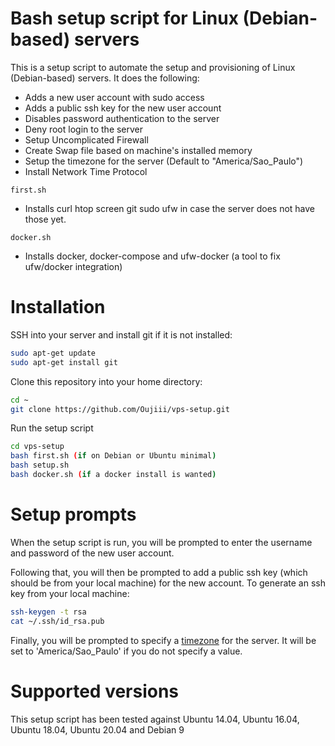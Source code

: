 # Bash setup script for Linux (Debian-based) servers


This is a setup script to automate the setup and provisioning of Linux (Debian-based) servers. It does the following:
* Adds a new user account with sudo access
* Adds a public ssh key for the new user account
* Disables password authentication to the server
* Deny root login to the server
* Setup Uncomplicated Firewall
* Create Swap file based on machine's installed memory
* Setup the timezone for the server (Default to "America/Sao_Paulo")
* Install Network Time Protocol

`first.sh`
* Installs curl htop screen git sudo ufw in case the server does not have those yet.

`docker.sh`
* Installs docker, docker-compose and ufw-docker (a tool to fix ufw/docker integration)

# Installation
SSH into your server and install git if it is not installed:
```bash
sudo apt-get update
sudo apt-get install git
```

Clone this repository into your home directory:
```bash
cd ~
git clone https://github.com/Oujiii/vps-setup.git
```

Run the setup script
```bash
cd vps-setup
bash first.sh (if on Debian or Ubuntu minimal)
bash setup.sh
bash docker.sh (if a docker install is wanted)
```

# Setup prompts
When the setup script is run, you will be prompted to enter the username and password of the new user account. 

Following that, you will then be prompted to add a public ssh key (which should be from your local machine) for the new account. To generate an ssh key from your local machine:
```bash
ssh-keygen -t rsa
cat ~/.ssh/id_rsa.pub
```

Finally, you will be prompted to specify a [timezone](https://en.wikipedia.org/wiki/List_of_tz_database_time_zones) for the server. It will be set to 'America/Sao_Paulo' if you do not specify a value.

# Supported versions
This setup script has been tested against Ubuntu 14.04, Ubuntu 16.04, Ubuntu 18.04, Ubuntu 20.04 and Debian 9

